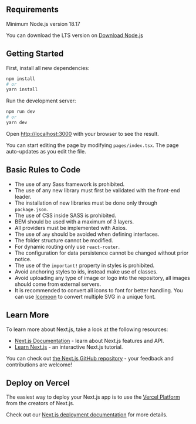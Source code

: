 ## Requirements

Minimum Node.js version 18.17

You can download the LTS version on [Download Node.js](https://nodejs.org/en)

## Getting Started

First, install all new dependencies:

```bash
npm install
# or
yarn install
```

Run the development server:

```bash
npm run dev
# or
yarn dev
```

Open [http://localhost:3000](http://localhost:3000) with your browser to see the result.

You can start editing the page by modifying `pages/index.tsx`. The page auto-updates as you edit the file.

## Basic Rules to Code

- The use of any Sass framework is prohibited.
- The use of any new library must first be validated with the front-end leader.
- The installation of new libraries must be done only through `package.json`.
- The use of CSS inside SASS is prohibited.
- BEM should be used with a maximum of 3 layers.
- All providers must be implemented with Axios.
- The use of `any` should be avoided when defining interfaces.
- The folder structure cannot be modified.
- For dynamic routing only use `react-router`.
- The configuration for data persistence cannot be changed without prior notice.
- The use of the `important!` property in styles is prohibited.
- Avoid anchoring styles to ids, instead make use of classes.
- Avoid uploading any type of image or logo into the repository, all images should come from external servers.
- It is recommended to convert all icons to font for better handling. You can use [Icomoon](https://icomoon.io/) to convert multiple SVG in a unique font.

## Learn More

To learn more about Next.js, take a look at the following resources:

- [Next.js Documentation](https://nextjs.org/docs) - learn about Next.js features and API.
- [Learn Next.js](https://nextjs.org/learn) - an interactive Next.js tutorial.

You can check out [the Next.js GitHub repository](https://github.com/vercel/next.js/) - your feedback and contributions are welcome!

## Deploy on Vercel

The easiest way to deploy your Next.js app is to use the [Vercel Platform](https://vercel.com/new?utm_medium=default-template&filter=next.js&utm_source=create-next-app&utm_campaign=create-next-app-readme) from the creators of Next.js.

Check out our [Next.js deployment documentation](https://nextjs.org/docs/deployment) for more details.
